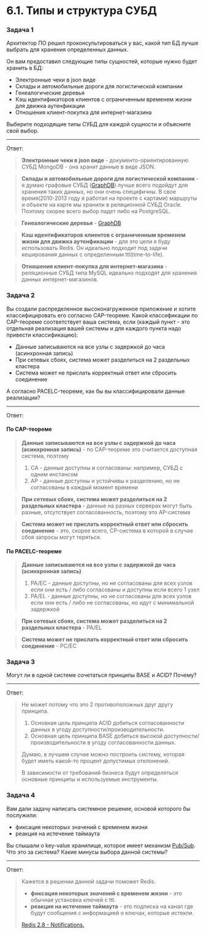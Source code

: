 # 6.1. Типы и структура СУБД

### Задача 1

Архитектор ПО решил проконсультироваться у вас, какой тип БД лучше выбрать для хранения определенных данных.

Он вам предоставил следующие типы сущностей, которые нужно будет хранить в БД:

* Электронные чеки в json виде
* Склады и автомобильные дороги для логистической компании
* Генеалогические деревья
* Кэш идентификаторов клиентов с ограниченным временем жизни для движка аутенфикации
* Отношения клиент-покупка для интернет-магазина

Выберите подходящие типы СУБД для каждой сущности и объясните свой выбор.

---

Ответ:

> **Электронные чеки в json виде** - документо-ориентированную СУБД MongoDB - она хранит данные в виде JSON.

> **Склады и автомобильные дороги для логистической компании** - я думаю графовые СУБД
([GraphDB](https://graphdb.ontotext.com/documentation/standard/about-graphdb.html)) лучше всего подойдут для хранения 
таких данных, но они очень специфичны. 
В свое время(2010-2013 году я работал на проекте с картами) маршруты и объекте на карте мы хранили в реляционной 
СУБД Oracle. Поэтому скорее всего выбор падет либо на PostgreSQL.

> **Генеалогические деревья** - [GraphDB](https://graphdb.ontotext.com/documentation/standard/about-graphdb.html)

> **Кэш идентификаторов клиентов с ограниченным временем жизни для движка аутенфикации** - для это цели я буду использовать 
Redis. Он идеально подходит под задачи кеширования данных с определенным ttl(time-to-life).

> **Отношения клиент-покупка для интернет-магазина** - реляционные СУБД типа MySQL идеально подходят для хранения данных
>интернет-магазинов.

### Задача 2

Вы создали распределенное высоконагруженное приложение и хотите классифицировать его согласно CAP-теореме. 
Какой классификации по CAP-теореме соответствует ваша система, если 
(каждый пункт - это отдельная реализация вашей системы и для каждого пункта надо привести классификацию):

* Данные записываются на все узлы с задержкой до часа (асинхронная запись)
* При сетевых сбоях, система может разделиться на 2 раздельных кластера
* Система может не прислать корректный ответ или сбросить соединение

А согласно PACELC-теореме, как бы вы классифицировали данные реализации?

---

Ответ:

#### По CAP-теореме 

> **Данные записываются на все узлы с задержкой до часа (асинхронная запись)** - по CAP-теореме это считается 
доступная система, поэтому
> 1. CA - данные доступны и согласованы: например, СУБД с одним инстансом
> 2. AP - данные доступны и устойчивы к разделению, но не согласованы в каждый момент времени

> **При сетевых сбоях, система может разделиться на 2 раздельных кластера** - данные на разных серверах могут быть разные,
отсутствует согласованность, поэтому это AP-система

> **Система может не прислать корректный ответ или сбросить соединение** - это, скорее всего, CP-система в которой в случае
сбоя запросы могут теряться.

#### По PACELC-теореме

> **Данные записываются на все узлы с задержкой до часа (асинхронная запись)** 
> 1. PA/EC - данные доступны, но не согласованы для всех узлов если они есть / либо согласованы и доступны если всего 1 узел  
> 2. PA/EL - данные доступны, но не согласованы для всех узлов если они есть / либо не согласованы, но идут с минимальной задержкой

> **При сетевых сбоях, система может разделиться на 2 раздельных кластера** - PA/EL

> **Система может не прислать корректный ответ или сбросить соединение** - PC/EC

### Задача 3

Могут ли в одной системе сочетаться принципы BASE и ACID? Почему?

---

Ответ: 

> Не может потому что это 2 противоположных друг другу принципа.
>  
> 1. Основная цель принципа ACID добиться согласованности данных в угоду доступности/производительности.
> 2. Основная цель принципа BASE добиться высокой доступности/производительности в угоду согласованности данных.
> 
> Думаю, в лучшем случае можно построить систему, которая будет иметь какой-то процент допустимых отклонений. 
> 
> В зависимости от требований бизнеса будут определяться основные принципы и используемые инструменты. 


### Задача 4

Вам дали задачу написать системное решение, основой которого бы послужили:

* фиксация некоторых значений с временем жизни
* реакция на истечение таймаута

Вы слышали о key-value хранилище, которое имеет механизм [Pub/Sub](https://habr.com/ru/post/278237/). Что это за система? Какие минусы выбора данной системы?

---

Ответ: 

> Кажется в решении данной задачи поможет Redis. 
> * **фиксация некоторых значений с временем жизни** - это обычная установка ключей с ttl. 
> * **реакция на истечение таймаута** - это подписка на канал где будут сообщения с информацией о ключах, которые истекли.
> 
> [Redis 2.8 - Notifications.](https://redis.io/topics/notifications)